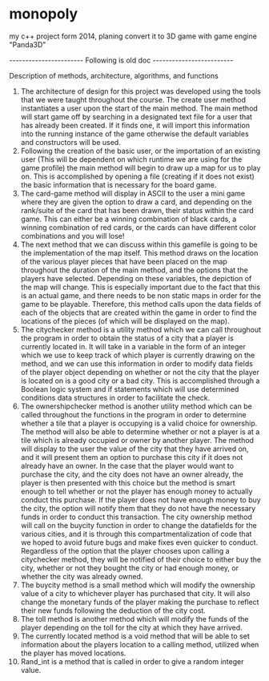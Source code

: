 # monopoly
my c++ project form 2014, planing convert it to 3D game with game engine "Panda3D"

----------------------- Following is old doc -------------------------

Description of methods, architecture, algorithms, and functions

1.	The architecture of design for this project was developed using the tools that we were taught throughout the course. The create user method instantiates a user upon the start of the main method. The main method will start game off by searching in a designated text file for a user that has already been created. If it finds one, it will import this information into the running instance of the game otherwise the default variables and constructors will be used.
2.	Following the creation of the basic user, or the importation of an existing user (This will be dependent on which runtime we are using for the game profile) the main method will begin to draw up a map for us to play on. This is accomplished by opening a file (creating if it does not exist) the basic information that is necessary for the board game.
3.	The card-game method will display in ASCII to the user a mini game where they are given the option to draw a card, and depending on the rank/suite of the card that has been drawn, their status within the card game. This can either be a winning combination of black cards, a winning combination of red cards, or the cards can have different color combinations and you will lose!
4.	The next method that we can discuss within this gamefile is going to be the implementation of the map itself. This method draws on the location of the various player pieces that have been placed on the map throughout the duration of the main method, and the options that the players have selected. Depending on these variables, the depiction of the map will change. This is especially important due to the fact that this is an actual game, and there needs to be non static maps in order for the game to be playable. Therefore, this method calls upon the data fields of each of the objects that are created within the game in order to find the locations of the pieces (of which will be displayed on the map).
5.	The citychecker method is a utility method which we can call throughout the program in order to obtain the status of a city that a player is currently located in. It will take in a variable in the form of an integer which we use to keep track of which player is currently drawing on the method, and we can use this information in order to modify data fields of the player object depending on whether or not the city that the player is located on is a good city or a bad city. This is accomplished through a Boolean logic system and if statements which will use determined conditions data structures in order to facilitate the check.
6.	The ownershipchecker method is another utility method which can be called throughout  the functions in the program in order to determine whether a tile that a player is occupying is a valid choice for ownership. The method will also be able to determine whether or not a player is at a tile which is already occupied or owner by another player. The method will display to the user the value of the city that they have arrived on, and it will present them an option to purchase this city if it does not already have an owner. In the case that the player would want to purchase the  city, and the city does not have an owner already, the player is then presented with this choice but the method is smart enough to tell whether or not the player has enough money to actually conduct this purchase. If the player does not have enough money to buy the city, the option will notify them that they do not have the necessary funds in order to conduct this transaction. The city ownership method will call on the buycity function in order to change the datafields for the various cities, and it is through this compartmentalization of code that we hoped to avoid future bugs and make fixes even quicker to conduct. Regardless of the option that the player chooses upon calling a citychecker method, they will be notified of their choice to either buy the city, whether or not they bought the city or had enough money, or whether the city was already owned.
7.	The buycity method is a small method which will modify the ownership value of a city to whichever player has purchased that city. It will also change the monetary funds of the player making the purchase to reflect their new funds following the deduction of the city cost.
8.	The toll method is another method which will modify the funds of the player depending on the toll for the city at which they have arrived.
9.	The currently located method is a void method that will be able to set information about the players location to a calling method, utilized when the player has moved locations.
10.	Rand_int is a method that is called in order to give a random integer value.
